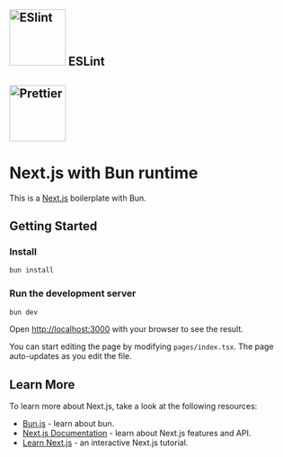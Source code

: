 <h2><img src="https://eslint.org/icon-512.png" alt="ESlint" height=100/> ESLint </h2>
<h2><img src="https://unpkg.com/prettier-logo@1.0.3/images/prettier-banner-light.svg" alt="Prettier" height=100/></h2>

# Next.js with Bun runtime

This is a [Next.js](https://nextjs.org/) boilerplate with Bun.

## Getting Started

### Install

```sh
bun install
```

### Run the development server

```bash
bun dev
```

Open [http://localhost:3000](http://localhost:3000) with your browser to see the result.

You can start editing the page by modifying `pages/index.tsx`. The page auto-updates as you edit the file.

## Learn More

To learn more about Next.js, take a look at the following resources:

- [Bun.js](https://bun.sh/) - learn about bun.
- [Next.js Documentation](https://nextjs.org/docs) - learn about Next.js features and API.
- [Learn Next.js](https://nextjs.org/learn) - an interactive Next.js tutorial.
